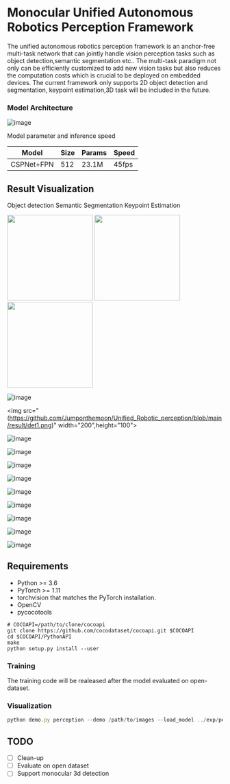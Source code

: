 # Monocular Unified Autonomous Robotics Perception Framework

The unified autonomous robotics perception framework is an anchor-free multi-task network that can jointly handle vision perception tasks such as object detection,semantic segmentation etc.. The multi-task paradigm not only can be efficiently customized to add new vision tasks but also reduces the computation costs which is crucial to be deployed on embedded devices. The current framework only supports 2D object detection and segmentation, keypoint estimation,3D task will be included in the future.

### Model Architecture

![image](https://github.com/Jumponthemoon/Unified_Robotic_perception/blob/main/result/Model%20architecture.png)

Model parameter and inference speed

| Model | Size | Params | Speed |
| --- | --- | --- | --- |
| CSPNet+FPN | 512 | 23.1M | 45fps |

## Result **Visualization**

Object detection    Semantic Segmentation    Keypoint Estimation

<img src="https://github.com/Jumponthemoon/Unified_Robotic_perception/blob/main/result/det1.png" width="200" />      <img src="https://github.com/Jumponthemoon/Unified_Robotic_perception/blob/main/result/seg1.png" width="200" />      <img src="https://github.com/Jumponthemoon/Unified_Robotic_perception/blob/main/result/point1.png" width="200" />



![image](https://github.com/Jumponthemoon/Unified_Robotic_perception/blob/main/result/point1.png)

<img src="(https://github.com/Jumponthemoon/Unified_Robotic_perception/blob/main/result/det1.png)" width="200",height="100">


![image](https://github.com/Jumponthemoon/Unified_Robotic_perception/blob/main/result/det1.png)

![image](https://github.com/Jumponthemoon/Unified_Robotic_perception/blob/main/result/det2.png)

![image](https://github.com/Jumponthemoon/Unified_Robotic_perception/blob/main/result/det3.png)

![image](https://github.com/Jumponthemoon/Unified_Robotic_perception/blob/main/result/seg1.png)

![image](https://github.com/Jumponthemoon/Unified_Robotic_perception/blob/main/result/seg2.png)

![image](https://github.com/Jumponthemoon/Unified_Robotic_perception/blob/main/result/seg3.png)

![image](https://github.com/Jumponthemoon/Unified_Robotic_perception/blob/main/result/point1.png)

![image](https://github.com/Jumponthemoon/Unified_Robotic_perception/blob/main/result/point2.png)

![image](https://github.com/Jumponthemoon/Unified_Robotic_perception/blob/main/result/point3.png)

## **Requirements**

- Python >= 3.6
- PyTorch >= 1.11
- torchvision that matches the PyTorch installation.
- OpenCV
- pycocotools

```
# COCOAPI=/path/to/clone/cocoapi
git clone https://github.com/cocodataset/cocoapi.git $COCOAPI
cd $COCOAPI/PythonAPI
make
python setup.py install --user
```

### **Training**

The training code will be realeased after the model evaluated on open-dataset.

### **Visualization**

```jsx
python demo.py perception --demo /path/to/images --load_model ../exp/perception/0920_mat/model_last.pth --save_folder path/to/save --debug 4  
```

## TODO

- [ ]  Clean-up
- [ ]  Evaluate on open dataset
- [ ]  Support monocular 3d detection
